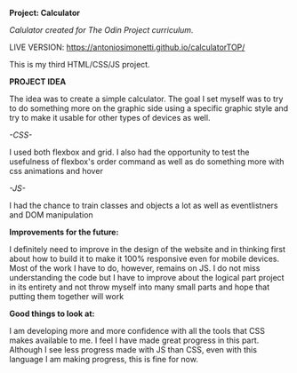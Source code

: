 **Project: Calculator**

*Calulator created for The Odin Project curriculum.*

LIVE VERSION: https://antoniosimonetti.github.io/calculatorTOP/

This is my third HTML/CSS/JS project.

**PROJECT IDEA**

The idea was to create a simple calculator. The goal I set myself was to try to do something more on the graphic side using a specific graphic style 
and try to make it usable for other types of devices as well.

*-CSS-*

I used both flexbox and grid. I also had the opportunity to test the usefulness of flexbox's order command as well as do something more with css animations and hover


*-JS-*

I had the chance to train classes and objects a lot as well as eventlistners and DOM manipulation

**Improvements for the future:**

I definitely need to improve in the design of the website and in thinking first about how to build it to make it 100% responsive even for mobile devices. 
Most of the work I have to do, however, remains on JS. I do not miss understanding the code but I have to improve about the logical part project in its entirety and not throw myself into many small parts and hope that putting them together will work

**Good things to look at:**

I am developing more and more confidence with all the tools that CSS makes available to me. I feel I have made great progress in this part.
Although I see less progress made with JS than CSS, even with this language I am making progress, this is fine for now.
